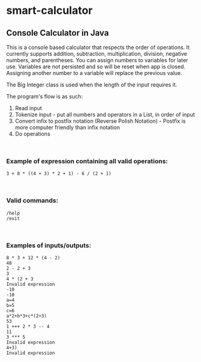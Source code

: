 # smart-calculator

## Console Calculator in Java

This is a console based calculator that respects the order of operations. It currently supports addition, subtraction, multiplication, division, negative numbers, and parentheses. 
You can assign numbers to variables for later use. Variables are not persisted and so will be reset when app is closed. Assigning another number to a variable will replace the previous value.

The Big Integer class is used when the length of the input requires it. 

The program's flow is as such:
1) Read input
2) Tokenize input - put all numbers and operators in a List, in order of input
3) Convert infix to postfix notation (Reverse Polish Notation) - Postfix is more computer friendly than infix notation
4) Do operations
<br>


### Example of expression containing all valid operations: <br>
`3 + 8 * ((4 + 3) * 2 + 1) - 6 / (2 + 1)`

<br>

### Valid commands: <br>
`/help` <br>
`/exit`


<br>

### Examples of inputs/outputs:

    8 * 3 + 12 * (4 - 2)
    48
    2 - 2 + 3
    3
    4 * (2 + 3
    Invalid expression
    -10
    -10
    a=4
    b=5
    c=6
    a*2+b*3+c*(2+3)
    53
    1 +++ 2 * 3 -- 4
    11
    3 *** 5
    Invalid expression
    4+3)
    Invalid expression

